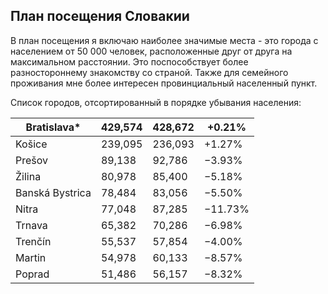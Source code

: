 ## План посещения Словакии

В план посещения я включаю наиболее значимые места - это города с населением от 50 000 человек, расположенные друг от друга на максимальном расстоянии. Это поспособствует более разностороннему знакомству со страной. Также для семейного проживания мне более интересен провинциальный населенный пункт.

Список городов, отсортированный в порядке убывания населения:

Bratislava* |	429,574 |	428,672 |	+0.21%
--- | --- | --- | ---
Košice |	239,095 |	236,093 |	+1.27%
Prešov |	89,138 |	92,786 |	−3.93%
Žilina |	80,978 |	85,400 |	−5.18%
Banská Bystrica	| 78,484 |	83,056 |	−5.50%
Nitra |	77,048 |	87,285 |	−11.73%
Trnava |	65,382 |	70,286 |	−6.98%
Trenčín	| 55,537 |	57,854 |	−4.00%
Martin |	54,978 |	60,133 |	−8.57%
Poprad |	51,486 |	56,157 |	−8.32%

